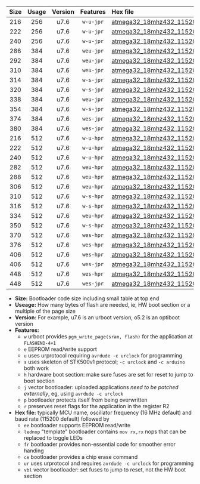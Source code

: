 |Size|Usage|Version|Features|Hex file|
|:-:|:-:|:-:|:-:|:--|
|216|256|u7.6|`w-u-jpr`|[atmega32_18mhz432_115200bps_ur_vbl.hex](https://raw.githubusercontent.com/stefanrueger/urboot/main//atmega32_18mhz432_115200bps_ur_vbl.hex)|
|222|256|u7.6|`w-u-jpr`|[atmega32_18mhz432_115200bps_lednop_ur_vbl.hex](https://raw.githubusercontent.com/stefanrueger/urboot/main//atmega32_18mhz432_115200bps_lednop_ur_vbl.hex)|
|240|256|u7.6|`w-u-jpr`|[atmega32_18mhz432_115200bps_lednop_fr_ur_vbl.hex](https://raw.githubusercontent.com/stefanrueger/urboot/main//atmega32_18mhz432_115200bps_lednop_fr_ur_vbl.hex)|
|286|384|u7.6|`weu-jpr`|[atmega32_18mhz432_115200bps_ee_ur_vbl.hex](https://raw.githubusercontent.com/stefanrueger/urboot/main//atmega32_18mhz432_115200bps_ee_ur_vbl.hex)|
|292|384|u7.6|`weu-jpr`|[atmega32_18mhz432_115200bps_ee_lednop_ur_vbl.hex](https://raw.githubusercontent.com/stefanrueger/urboot/main//atmega32_18mhz432_115200bps_ee_lednop_ur_vbl.hex)|
|310|384|u7.6|`weu-jpr`|[atmega32_18mhz432_115200bps_ee_lednop_fr_ur_vbl.hex](https://raw.githubusercontent.com/stefanrueger/urboot/main//atmega32_18mhz432_115200bps_ee_lednop_fr_ur_vbl.hex)|
|314|384|u7.6|`w-s-jpr`|[atmega32_18mhz432_115200bps_vbl.hex](https://raw.githubusercontent.com/stefanrueger/urboot/main//atmega32_18mhz432_115200bps_vbl.hex)|
|320|384|u7.6|`w-s-jpr`|[atmega32_18mhz432_115200bps_lednop_vbl.hex](https://raw.githubusercontent.com/stefanrueger/urboot/main//atmega32_18mhz432_115200bps_lednop_vbl.hex)|
|338|384|u7.6|`weu-jpr`|[atmega32_18mhz432_115200bps_ee_lednop_fr_ce_ur_vbl.hex](https://raw.githubusercontent.com/stefanrueger/urboot/main//atmega32_18mhz432_115200bps_ee_lednop_fr_ce_ur_vbl.hex)|
|354|384|u7.6|`w-s-jpr`|[atmega32_18mhz432_115200bps_lednop_fr_vbl.hex](https://raw.githubusercontent.com/stefanrueger/urboot/main//atmega32_18mhz432_115200bps_lednop_fr_vbl.hex)|
|374|384|u7.6|`wes-jpr`|[atmega32_18mhz432_115200bps_ee_vbl.hex](https://raw.githubusercontent.com/stefanrueger/urboot/main//atmega32_18mhz432_115200bps_ee_vbl.hex)|
|380|384|u7.6|`wes-jpr`|[atmega32_18mhz432_115200bps_ee_lednop_vbl.hex](https://raw.githubusercontent.com/stefanrueger/urboot/main//atmega32_18mhz432_115200bps_ee_lednop_vbl.hex)|
|216|512|u7.6|`w-u-hpr`|[atmega32_18mhz432_115200bps_ur.hex](https://raw.githubusercontent.com/stefanrueger/urboot/main//atmega32_18mhz432_115200bps_ur.hex)|
|222|512|u7.6|`w-u-hpr`|[atmega32_18mhz432_115200bps_lednop_ur.hex](https://raw.githubusercontent.com/stefanrueger/urboot/main//atmega32_18mhz432_115200bps_lednop_ur.hex)|
|240|512|u7.6|`w-u-hpr`|[atmega32_18mhz432_115200bps_lednop_fr_ur.hex](https://raw.githubusercontent.com/stefanrueger/urboot/main//atmega32_18mhz432_115200bps_lednop_fr_ur.hex)|
|282|512|u7.6|`weu-hpr`|[atmega32_18mhz432_115200bps_ee_ur.hex](https://raw.githubusercontent.com/stefanrueger/urboot/main//atmega32_18mhz432_115200bps_ee_ur.hex)|
|288|512|u7.6|`weu-hpr`|[atmega32_18mhz432_115200bps_ee_lednop_ur.hex](https://raw.githubusercontent.com/stefanrueger/urboot/main//atmega32_18mhz432_115200bps_ee_lednop_ur.hex)|
|306|512|u7.6|`weu-hpr`|[atmega32_18mhz432_115200bps_ee_lednop_fr_ur.hex](https://raw.githubusercontent.com/stefanrueger/urboot/main//atmega32_18mhz432_115200bps_ee_lednop_fr_ur.hex)|
|310|512|u7.6|`w-s-hpr`|[atmega32_18mhz432_115200bps.hex](https://raw.githubusercontent.com/stefanrueger/urboot/main//atmega32_18mhz432_115200bps.hex)|
|316|512|u7.6|`w-s-hpr`|[atmega32_18mhz432_115200bps_lednop.hex](https://raw.githubusercontent.com/stefanrueger/urboot/main//atmega32_18mhz432_115200bps_lednop.hex)|
|334|512|u7.6|`weu-hpr`|[atmega32_18mhz432_115200bps_ee_lednop_fr_ce_ur.hex](https://raw.githubusercontent.com/stefanrueger/urboot/main//atmega32_18mhz432_115200bps_ee_lednop_fr_ce_ur.hex)|
|350|512|u7.6|`w-s-hpr`|[atmega32_18mhz432_115200bps_lednop_fr.hex](https://raw.githubusercontent.com/stefanrueger/urboot/main//atmega32_18mhz432_115200bps_lednop_fr.hex)|
|370|512|u7.6|`wes-hpr`|[atmega32_18mhz432_115200bps_ee.hex](https://raw.githubusercontent.com/stefanrueger/urboot/main//atmega32_18mhz432_115200bps_ee.hex)|
|376|512|u7.6|`wes-hpr`|[atmega32_18mhz432_115200bps_ee_lednop.hex](https://raw.githubusercontent.com/stefanrueger/urboot/main//atmega32_18mhz432_115200bps_ee_lednop.hex)|
|406|512|u7.6|`wes-hpr`|[atmega32_18mhz432_115200bps_ee_lednop_fr.hex](https://raw.githubusercontent.com/stefanrueger/urboot/main//atmega32_18mhz432_115200bps_ee_lednop_fr.hex)|
|406|512|u7.6|`wes-jpr`|[atmega32_18mhz432_115200bps_ee_lednop_fr_vbl.hex](https://raw.githubusercontent.com/stefanrueger/urboot/main//atmega32_18mhz432_115200bps_ee_lednop_fr_vbl.hex)|
|448|512|u7.6|`wes-hpr`|[atmega32_18mhz432_115200bps_ee_lednop_fr_ce.hex](https://raw.githubusercontent.com/stefanrueger/urboot/main//atmega32_18mhz432_115200bps_ee_lednop_fr_ce.hex)|
|448|512|u7.6|`wes-jpr`|[atmega32_18mhz432_115200bps_ee_lednop_fr_ce_vbl.hex](https://raw.githubusercontent.com/stefanrueger/urboot/main//atmega32_18mhz432_115200bps_ee_lednop_fr_ce_vbl.hex)|

- **Size:** Bootloader code size including small table at top end
- **Useage:** How many bytes of flash are needed, ie, HW boot section or a multiple of the page size
- **Version:** For example, u7.6 is an urboot version, o5.2 is an optiboot version
- **Features:**
  + `w` urboot provides `pgm_write_page(sram, flash)` for the application at `FLASHEND-4+1`
  + `e` EEPROM read/write support
  + `u` uses urprotocol requiring `avrdude -c urclock` for programming
  + `s` uses skeleton of STK500v1 protocol; `-c urclock` and `-c arduino` both work
  + `h` hardware boot section: make sure fuses are set for reset to jump to boot section
  + `j` vector bootloader: uploaded applications *need to be patched externally*, eg, using `avrdude -c urclock`
  + `p` bootloader protects itself from being overwritten
  + `r` preserves reset flags for the application in the register R2
- **Hex file:** typically MCU name, oscillator frequency (16 MHz default) and baud rate (115200 default) followed by
  + `ee` bootloader supports EEPROM read/write
  + `lednop` "template" bootloader contains `mov rx,rx` nops that can be replaced to toggle LEDs
  + `fr` bootloader provides non-essential code for smoother error handing
  + `ce` bootloader provides a chip erase command
  + `ur` uses urprotocol and requires `avrdude -c urclock` for programming
  + `vbl` vector bootloader: set fuses to jump to reset, not the HW boot section
